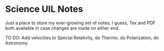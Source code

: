 # Science UIL Notes

Just a place to store my ever-growing set of notes, I guess, Tex and PDF both available in case changes are made on either end. 

TO DO: Add velocities to Special Relativity, do Thermo, do Polarization, do Astronomy
